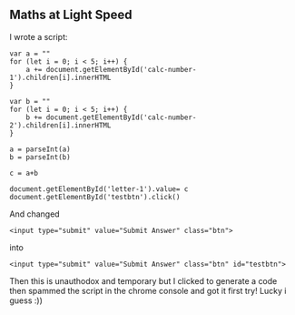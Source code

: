 ## Maths at Light Speed

I wrote a script:

    var a = ""
    for (let i = 0; i < 5; i++) {
        a += document.getElementById('calc-number-1').children[i].innerHTML
    }

    var b = ""
    for (let i = 0; i < 5; i++) {
        b += document.getElementById('calc-number-2').children[i].innerHTML
    }

    a = parseInt(a)
    b = parseInt(b)

    c = a+b

    document.getElementById('letter-1').value= c
    document.getElementById('testbtn').click()	

And changed 

    <input type="submit" value="Submit Answer" class="btn">

into

    <input type="submit" value="Submit Answer" class="btn" id="testbtn">

Then this is unauthodox and temporary but I clicked to generate a code then spammed the script in the chrome console and got it first try! Lucky i guess :))